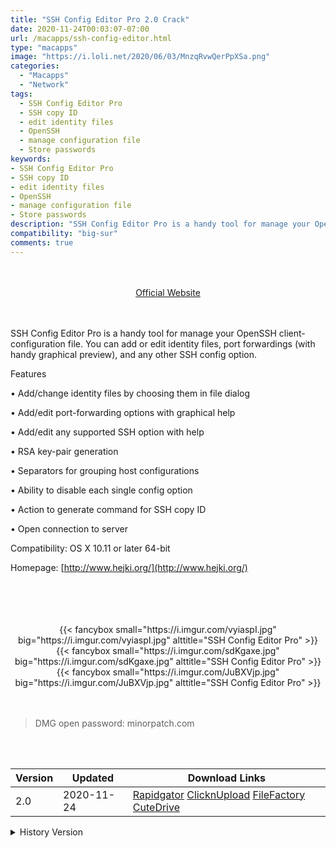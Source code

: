 ```yaml
---
title: "SSH Config Editor Pro 2.0 Crack"
date: 2020-11-24T00:03:07-07:00
url: /macapps/ssh-config-editor.html
type: "macapps"
image: "https://i.loli.net/2020/06/03/MnzqRvwQerPpXSa.png"
categories:
  - "Macapps"
  - "Network"
tags:
  - SSH Config Editor Pro
  - SSH copy ID
  - edit identity files
  - OpenSSH
  - manage configuration file
  - Store passwords
keywords:
- SSH Config Editor Pro
- SSH copy ID
- edit identity files
- OpenSSH
- manage configuration file
- Store passwords
description: "SSH Config Editor Pro is a handy tool for manage your OpenSSH client-configuration file. You can add or edit identity files, port forwardings (with handy graphical preview), and any other SSH config option"
compatibility: "big-sur"
comments: true
---
```


<br/>
<br/>
<center>
<a href="http://www.hejki.org/" target="blank"><div class="border px-4 border-blue-500 rounded-lg transition duration-500 
    ease-in-out w-48 text-lg text-blue-500 text-center hover:bg-blue-500 hover:text-white">
  Official Website 
</div></a>
</center>
<br/>
<br/>

SSH Config Editor Pro is a handy tool for manage your OpenSSH client-configuration file. You can add or edit identity files, port forwardings (with handy graphical preview), and any other SSH config option.

Features

•    Add/change identity files by choosing them in file dialog

•    Add/edit port-forwarding options with graphical help

•    Add/edit any supported SSH option with help

•    RSA key-pair generation

•    Separators for grouping host configurations

•    Ability to disable each single config option

•    Action to generate command for SSH copy ID

•    Open connection to server



Compatibility: OS X 10.11 or later 64-bit

Homepage: [http://www.hejki.org/](http://www.hejki.org/)

<br/>
<br/>
<script async src="https://pagead2.googlesyndication.com/pagead/js/adsbygoogle.js"></script>
<ins class="adsbygoogle"
     style="display:block; text-align:center;"
     data-ad-layout="in-article"
     data-ad-format="fluid"
     data-ad-client="ca-pub-8746275014476192"
     data-ad-slot="5144997159"></ins>
<script>
     (adsbygoogle = window.adsbygoogle || []).push({});
</script>
<br/>
<br/>


<center>

<div class="w-full grid grid-cols-3 flex gap-2">
{{< fancybox small="https://i.imgur.com/vyiaspI.jpg" big="https://i.imgur.com/vyiaspI.jpg" alttitle="SSH Config Editor Pro" >}}
{{< fancybox small="https://i.imgur.com/sdKgaxe.jpg" big="https://i.imgur.com/sdKgaxe.jpg" alttitle="SSH Config Editor Pro" >}}
{{< fancybox small="https://i.imgur.com/JuBXVjp.jpg" big="https://i.imgur.com/JuBXVjp.jpg" alttitle="SSH Config Editor Pro" >}}
</div>

</center>

<br/>
<br/>


> DMG open password: minorpatch.com

<br/>

<br/>
<div id="history_version" class="history_version">

| Version | Updated | Download Links |
| ---- | ---- | ---- |
| 2.0 | 2020-11-24 | [Rapidgator](https://ouo.io/MTCT5U)   [ClicknUpload](https://ouo.io/8TDfxLF)   [FileFactory](https://ouo.io/2zJhg0)   [CuteDrive](https://ouo.io/fc4Raq) |
<details>
<summary>History Version</summary>

| Version | Updated | Download Links |
| ---- | ---- | ---- |
| 1.13.3 | 2020-08-12 | [UsersCloud](https://ouo.io/Jcd2GV)   [ClicknUpload](https://ouo.io/MAlndr)   [FileFactory](https://ouo.io/QlXaAe)   [CuteDrive](https://ouo.io/B9vdOa) |
|  1.13 | 2020-06-03 | [UsersCloud](https://ouo.io/v41X8d)   [ClicknUpload](https://ouo.io/gLBLPt)   [FileFactory](https://ouo.io/FOkfhv)   [CuteDrive](https://ouo.io/lBMSXD) |
</details>

</div>
